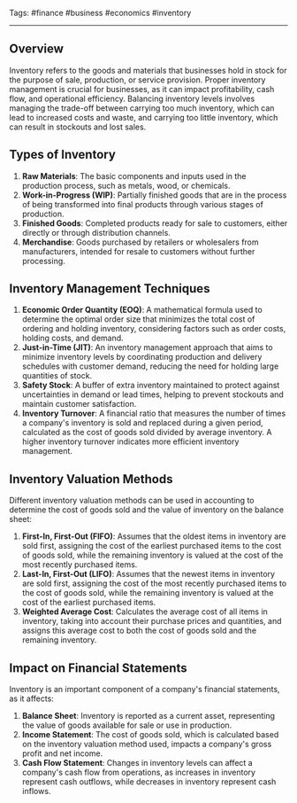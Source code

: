 Tags: #finance #business #economics #inventory

---

## Overview

Inventory refers to the goods and materials that businesses hold in stock for the purpose of sale, production, or service provision. Proper inventory management is crucial for businesses, as it can impact profitability, cash flow, and operational efficiency. Balancing inventory levels involves managing the trade-off between carrying too much inventory, which can lead to increased costs and waste, and carrying too little inventory, which can result in stockouts and lost sales.

## Types of Inventory

1.  **Raw Materials**: The basic components and inputs used in the production process, such as metals, wood, or chemicals.
2.  **Work-in-Progress (WIP)**: Partially finished goods that are in the process of being transformed into final products through various stages of production.
3.  **Finished Goods**: Completed products ready for sale to customers, either directly or through distribution channels.
4.  **Merchandise**: Goods purchased by retailers or wholesalers from manufacturers, intended for resale to customers without further processing.

## Inventory Management Techniques

1.  **Economic Order Quantity (EOQ)**: A mathematical formula used to determine the optimal order size that minimizes the total cost of ordering and holding inventory, considering factors such as order costs, holding costs, and demand.
2.  **Just-in-Time (JIT)**: An inventory management approach that aims to minimize inventory levels by coordinating production and delivery schedules with customer demand, reducing the need for holding large quantities of stock.
3.  **Safety Stock**: A buffer of extra inventory maintained to protect against uncertainties in demand or lead times, helping to prevent stockouts and maintain customer satisfaction.
4.  **Inventory Turnover**: A financial ratio that measures the number of times a company's inventory is sold and replaced during a given period, calculated as the cost of goods sold divided by average inventory. A higher inventory turnover indicates more efficient inventory management.

## Inventory Valuation Methods

Different inventory valuation methods can be used in accounting to determine the cost of goods sold and the value of inventory on the balance sheet:

1.  **First-In, First-Out (FIFO)**: Assumes that the oldest items in inventory are sold first, assigning the cost of the earliest purchased items to the cost of goods sold, while the remaining inventory is valued at the cost of the most recently purchased items.
2.  **Last-In, First-Out (LIFO)**: Assumes that the newest items in inventory are sold first, assigning the cost of the most recently purchased items to the cost of goods sold, while the remaining inventory is valued at the cost of the earliest purchased items.
3.  **Weighted Average Cost**: Calculates the average cost of all items in inventory, taking into account their purchase prices and quantities, and assigns this average cost to both the cost of goods sold and the remaining inventory.

## Impact on Financial Statements

Inventory is an important component of a company's financial statements, as it affects:

1.  **Balance Sheet**: Inventory is reported as a current asset, representing the value of goods available for sale or use in production.
2.  **Income Statement**: The cost of goods sold, which is calculated based on the inventory valuation method used, impacts a company's gross profit and net income.
3.  **Cash Flow Statement**: Changes in inventory levels can affect a company's cash flow from operations, as increases in inventory represent cash outflows, while decreases in inventory represent cash inflows.